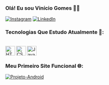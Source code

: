 ### Olá! Eu sou Vinício Gomes 🖖🏻

[![Instagram](https://img.shields.io/badge/Instagram-E4405F?style=for-the-badge&logo=instagram&logoColor=white)](https://www.instagram.com/viniciogomesr) [![LinkedIn](https://img.shields.io/badge/LinkedIn-0077B5?style=for-the-badge&logo=linkedin&logoColor=white)](https://www.linkedin.com/in/viniciogomesr/)

### Tecnologias Que Estudo Atualmente 📖:
<div style="display: inline_block"><br>
    <a href="#" onclick="return false;"><img align="center" alt="HTML5" width="30px" src="https://cdn.jsdelivr.net/gh/devicons/devicon@latest/icons/html5/html5-original.svg"></a>
    <img align="center" alt="CSS" width="30px" src="https://cdn.jsdelivr.net/gh/devicons/devicon@latest/icons/css3/css3-original.svg">
    <img align="center" alt="JavaScript" width="30px" src="https://cdn.jsdelivr.net/gh/devicons/devicon@latest/icons/javascript/javascript-original.svg">
</div>

### Meu Primeiro Site Funcional 🌐:
[![Projeto-Android](https://img.shields.io/badge/website-000000?style=for-the-badge&logo=About.me&logoColor=white)](https://viniciogomesr.github.io/projeto-android/)
